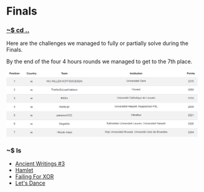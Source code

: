 # Finals

### [~$ cd ..](../)

Here are the challenges we managed to fully or partially solve during the Finals.

By the end of the four 4 hours rounds we managed to get to the 7th place.

![scoreboard](assets/scoreboard.png)

### ~$ ls

* [Ancient Writings #3](./ancient_writings_3/)
* [Hamlet](./hamlet/)
* [Failing For XOR](./failing_for_xor/)
* [Let's Dance](./lets_dance/)
